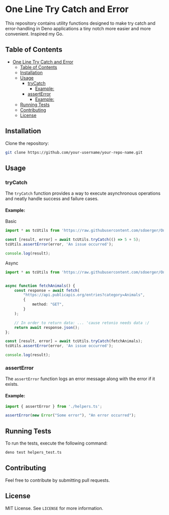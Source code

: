 # One Line Try Catch and Error

This repository contains utility functions designed to make try catch and error-handling in Deno applications a tiny notch more easier and more convenient.
Inspired my Go.

## Table of Contents

- [One Line Try Catch and Error](#one-line-try-catch-and-error)
  - [Table of Contents](#table-of-contents)
  - [Installation](#installation)
  - [Usage](#usage)
    - [tryCatch](#trycatch)
      - [Example:](#example)
    - [assertError](#asserterror)
      - [Example:](#example-1)
  - [Running Tests](#running-tests)
  - [Contributing](#contributing)
  - [License](#license)

## Installation

Clone the repository:

```bash
git clone https://github.com/your-username/your-repo-name.git
```

## Usage

### tryCatch

The `tryCatch` function provides a way to execute asynchronous operations and neatly handle success and failure cases.

#### Example:

Basic

```typescript
import * as tcUtils from 'https://raw.githubusercontent.com/sdoerger/One-Line-Try-Catch-and-Error/main/mod.ts';

const [result, error] = await tcUtils.tryCatch(() => 5 + 5);
tcUtils.assertError(error, 'An issue occurred');

console.log(result);
```

Async

```typescript
import * as tcUtils from 'https://raw.githubusercontent.com/sdoerger/One-Line-Try-Catch-and-Error/main/mod.ts';


async function fetchAnimals() {
    const response = await fetch(
        "https://api.publicapis.org/entries?category=Animals",
        {
            method: "GET",
        }
    );

    // In order to return data: ... 'cause retonio needs data :/
    return await response.json();
};

const [result, error] = await tcUtils.tryCatch(fetchAnimals);
tcUtils.assertError(error, 'An issue occurred');

console.log(result);

```

### assertError

The `assertError` function logs an error message along with the error if it exists.

#### Example:

```typescript
import { assertError } from './helpers.ts';

assertError(new Error("Some error"), "An error occurred");
```

## Running Tests

To run the tests, execute the following command:

```bash
deno test helpers_test.ts
```

## Contributing

Feel free to contribute by submitting pull requests.

## License

MIT License. See `LICENSE` for more information.
